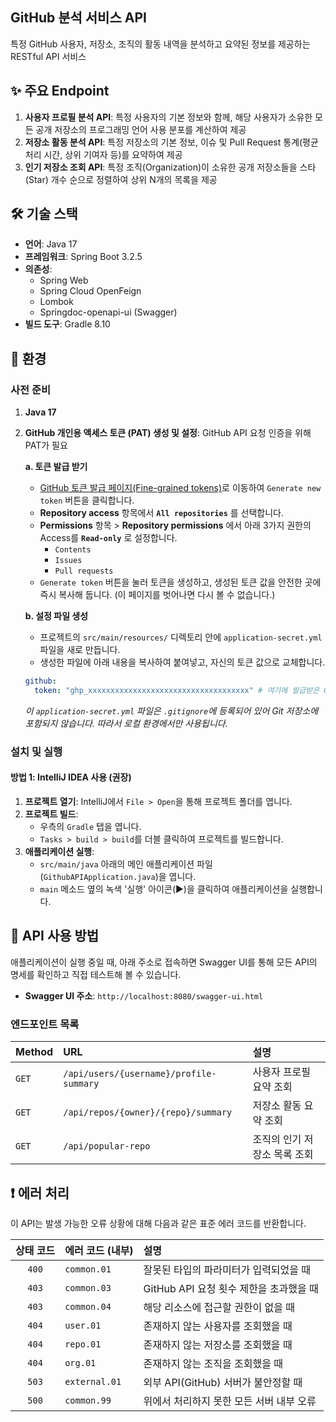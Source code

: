 ## GitHub 분석 서비스 API

특정 GitHub 사용자, 저장소, 조직의 활동 내역을 분석하고 요약된 정보를 제공하는 RESTful API 서비스

## ✨ 주요 Endpoint

1.  **사용자 프로필 분석 API**: 특정 사용자의 기본 정보와 함께, 해당 사용자가 소유한 모든 공개 저장소의 프로그래밍 언어 사용 분포를 계산하여 제공
2.  **저장소 활동 분석 API**: 특정 저장소의 기본 정보, 이슈 및 Pull Request 통계(평균 처리 시간, 상위 기여자 등)를 요약하여 제공
3.  **인기 저장소 조회 API**: 특정 조직(Organization)이 소유한 공개 저장소들을 스타(Star) 개수 순으로 정렬하여 상위 N개의 목록을 제공

## 🛠️ 기술 스택

* **언어**: Java 17
* **프레임워크**: Spring Boot 3.2.5
* **의존성**:
    * Spring Web
    * Spring Cloud OpenFeign
    * Lombok
    * Springdoc-openapi-ui (Swagger)
* **빌드 도구**: Gradle 8.10

## 🚀 환경

### 사전 준비


1.  **Java 17**
2.  **GitHub 개인용 액세스 토큰 (PAT) 생성 및 설정**: GitHub API 요청 인증을 위해 PAT가 필요

    **a. 토큰 발급 받기**
    * [GitHub 토큰 발급 페이지(Fine-grained tokens)](https://github.com/settings/tokens?type=beta)로 이동하여 `Generate new token` 버튼을 클릭합니다.
    * **Repository access** 항목에서 **`All repositories`** 를 선택합니다.
    * **Permissions** 항목 > **Repository permissions** 에서 아래 3가지 권한의 Access를 **`Read-only`** 로 설정합니다.
        * `Contents`
        * `Issues`
        * `Pull requests`
    * `Generate token` 버튼을 눌러 토큰을 생성하고, 생성된 토큰 값을 안전한 곳에 즉시 복사해 둡니다. (이 페이지를 벗어나면 다시 볼 수 없습니다.)

    **b. 설정 파일 생성**
    * 프로젝트의 `src/main/resources/` 디렉토리 안에 `application-secret.yml` 파일을 새로 만듭니다.
    * 생성한 파일에 아래 내용을 복사하여 붙여넣고, 자신의 토큰 값으로 교체합니다.

    ```yaml
    github:
      token: "ghp_xxxxxxxxxxxxxxxxxxxxxxxxxxxxxxxxxxxx" # 여기에 발급받은 GitHub PAT를 붙여넣으세요
    ```
    *이 `application-secret.yml` 파일은 `.gitignore`에 등록되어 있어 Git 저장소에 포함되지 않습니다. 따라서 로컬 환경에서만 사용됩니다.*

### 설치 및 실행

#### 방법 1: IntelliJ IDEA 사용 (권장)

1.  **프로젝트 열기**: IntelliJ에서 `File > Open`을 통해 프로젝트 폴더를 엽니다.
2.  **프로젝트 빌드**:
    * 우측의 `Gradle` 탭을 엽니다.
    * `Tasks > build > build`를 더블 클릭하여 프로젝트를 빌드합니다.
3.  **애플리케이션 실행**:
    * `src/main/java` 아래의 메인 애플리케이션 파일(`GithubAPIApplication.java`)을 엽니다.
    * `main` 메소드 옆의 녹색 '실행' 아이콘(▶)을 클릭하여 애플리케이션을 실행합니다.
## 📖 API 사용 방법

애플리케이션이 실행 중일 때, 아래 주소로 접속하면 Swagger UI를 통해 모든 API의 명세를 확인하고 직접 테스트해 볼 수 있습니다.

* **Swagger UI 주소**: `http://localhost:8080/swagger-ui.html`

### 엔드포인트 목록

| Method | URL | 설명 |
| :--- | :--- | :--- |
| `GET` | `/api/users/{username}/profile-summary` | 사용자 프로필 요약 조회 |
| `GET` | `/api/repos/{owner}/{repo}/summary` | 저장소 활동 요약 조회 |
| `GET` | `/api/popular-repo` | 조직의 인기 저장소 목록 조회 |

## ❗ 에러 처리

이 API는 발생 가능한 오류 상황에 대해 다음과 같은 표준 에러 코드를 반환합니다.

| 상태 코드 | 에러 코드 (내부) | 설명 |
| :---: | :--- | :--- |
| `400` | `common.01` | 잘못된 타입의 파라미터가 입력되었을 때 |
| `403` | `common.03` | GitHub API 요청 횟수 제한을 초과했을 때 |
| `403` | `common.04` | 해당 리소스에 접근할 권한이 없을 때 |
| `404` | `user.01` | 존재하지 않는 사용자를 조회했을 때 |
| `404` | `repo.01` | 존재하지 않는 저장소를 조회했을 때 |
| `404` | `org.01` | 존재하지 않는 조직을 조회했을 때 |
| `503` | `external.01` | 외부 API(GitHub) 서버가 불안정할 때 |
| `500` | `common.99` | 위에서 처리하지 못한 모든 서버 내부 오류 |


